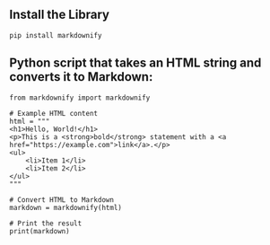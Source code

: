 ## Install the Library

```
pip install markdownify
```

## Python script that takes an HTML string and converts it to Markdown:

```
from markdownify import markdownify

# Example HTML content
html = """
<h1>Hello, World!</h1>
<p>This is a <strong>bold</strong> statement with a <a href="https://example.com">link</a>.</p>
<ul>
    <li>Item 1</li>
    <li>Item 2</li>
</ul>
"""

# Convert HTML to Markdown
markdown = markdownify(html)

# Print the result
print(markdown)
```

